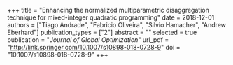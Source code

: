 +++
title = "Enhancing the normalized multiparametric disaggregation technique for mixed-integer quadratic programming"
date = 2018-12-01
authors = ["Tiago Andrade", "Fabricio Oliveira", "Silvio Hamacher", "Andrew Eberhard"]
publication_types = ["2"]
abstract = ""
selected = true
publication = "*Journal of Global Optimization*"
url_pdf = "http://link.springer.com/10.1007/s10898-018-0728-9"
doi = "10.1007/s10898-018-0728-9"
+++

